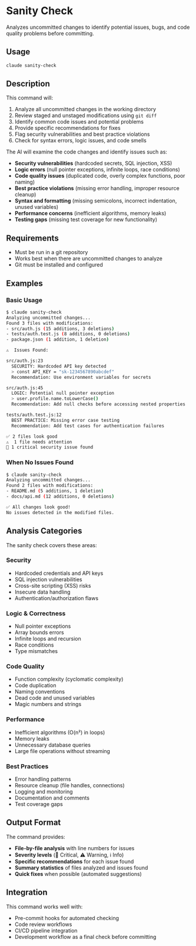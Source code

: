 # Sanity Check

Analyzes uncommitted changes to identify potential issues, bugs, and code quality problems before committing.

## Usage

```bash
claude sanity-check
```

## Description

This command will:

1. Analyze all uncommitted changes in the working directory
2. Review staged and unstaged modifications using `git diff`
3. Identify common code issues and potential problems
4. Provide specific recommendations for fixes
5. Flag security vulnerabilities and best practice violations
6. Check for syntax errors, logic issues, and code smells

The AI will examine the code changes and identify issues such as:
- **Security vulnerabilities** (hardcoded secrets, SQL injection, XSS)
- **Logic errors** (null pointer exceptions, infinite loops, race conditions)
- **Code quality issues** (duplicated code, overly complex functions, poor naming)
- **Best practice violations** (missing error handling, improper resource cleanup)
- **Syntax and formatting** (missing semicolons, incorrect indentation, unused variables)
- **Performance concerns** (inefficient algorithms, memory leaks)
- **Testing gaps** (missing test coverage for new functionality)

## Requirements

- Must be run in a git repository
- Works best when there are uncommitted changes to analyze
- Git must be installed and configured

## Examples

### Basic Usage
```bash
$ claude sanity-check
Analyzing uncommitted changes...
Found 3 files with modifications:
- src/auth.js (15 additions, 3 deletions)
- tests/auth.test.js (8 additions, 0 deletions)
- package.json (1 addition, 1 deletion)

⚠️  Issues Found:

src/auth.js:23
  SECURITY: Hardcoded API key detected
  > const API_KEY = "sk-1234567890abcdef"
  Recommendation: Use environment variables for secrets

src/auth.js:45
  LOGIC: Potential null pointer exception
  > user.profile.name.toLowerCase()
  Recommendation: Add null checks before accessing nested properties

tests/auth.test.js:12
  BEST PRACTICE: Missing error case testing
  Recommendation: Add test cases for authentication failures

✅ 2 files look good
⚠️  1 file needs attention
🔴 1 critical security issue found
```

### When No Issues Found
```bash
$ claude sanity-check
Analyzing uncommitted changes...
Found 2 files with modifications:
- README.md (5 additions, 1 deletion)
- docs/api.md (12 additions, 0 deletions)

✅ All changes look good!
No issues detected in the modified files.
```

## Analysis Categories

The sanity check covers these areas:

### Security
- Hardcoded credentials and API keys
- SQL injection vulnerabilities
- Cross-site scripting (XSS) risks
- Insecure data handling
- Authentication/authorization flaws

### Logic & Correctness
- Null pointer exceptions
- Array bounds errors
- Infinite loops and recursion
- Race conditions
- Type mismatches

### Code Quality
- Function complexity (cyclomatic complexity)
- Code duplication
- Naming conventions
- Dead code and unused variables
- Magic numbers and strings

### Performance
- Inefficient algorithms (O(n²) in loops)
- Memory leaks
- Unnecessary database queries
- Large file operations without streaming

### Best Practices
- Error handling patterns
- Resource cleanup (file handles, connections)
- Logging and monitoring
- Documentation and comments
- Test coverage gaps

## Output Format

The command provides:
- **File-by-file analysis** with line numbers for issues
- **Severity levels** (🔴 Critical, ⚠️ Warning, ℹ️ Info)
- **Specific recommendations** for each issue found
- **Summary statistics** of files analyzed and issues found
- **Quick fixes** when possible (automated suggestions)

## Integration

This command works well with:
- Pre-commit hooks for automated checking
- Code review workflows
- CI/CD pipeline integration
- Development workflow as a final check before committing